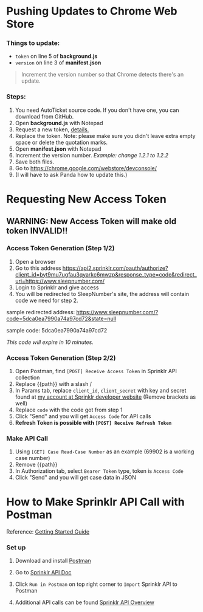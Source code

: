 # Pushing Updates to Chrome Web Store

### Things to update:
- `token` on line 5 of **background.js**
- `version` on line 3 of **manifest.json**
> Increment the version number so that Chrome detects there's an update.

### Steps:
1. You need AutoTicket source code. If you don't have one, you can download from GitHub.
2. Open **background.js** with Notepad
3. Request a new token, [details.](#Requesting-New-Access-Token)
4. Replace the token. Note: please make sure you didn't leave extra empty space or delete the quotation marks.
5. Open **manifest.json** with Notepad
6. Increment the version number. *Example: change 1.2.1 to 1.2.2*
7. Save both files.
8. Go to https://chrome.google.com/webstore/devconsole/
9. (I will have to ask Panda how to update this.)


# Requesting New Access Token
## WARNING: New Access Token will make old token INVALID!!

### Access Token Generation (Step 1/2)
1. Open a browser
2. Go to this address
https://api2.sprinklr.com/oauth/authorize?client_id=byt9mu7ugfau3qyarkc6mwzp&response_type=code&redirect_uri=https://www.sleepnumber.com/
3. Login to Sprinklr and give access
4. You will be redirected to SleepNumber's site, the address will contain code we need for step 2.

sample redirected address: https://www.sleepnumber.com/?code=5dca0ea7990a74a97cd72&state=null

sample code: 5dca0ea7990a74a97cd72

*This code will expire in 10 minutes.*

### Access Token Generation (Step 2/2)

1. Open Postman, find `[POST] Receive Access Token` in Sprinklr API collection
2. Replace {{path}} with a slash /
3. In Params tab, replace `client_id`, `client_secret` with key and secret found at [my account at Sprinklr developer website]
(Remove brackets as well)
4. Replace `code` with the code got from step 1
5. Click "Send" and you will get `Access Code` for API calls
6. **Refresh Token is possible with `[POST] Receive Refresh Token`**

### Make API Call

1. Using `[GET] Case Read-Case Number` as an example
(69902 is a working case number)
2. Remove {{path}}
3. In Authorization tab, select `Bearer Token` type, token is `Access Code`
4. Click "Send" and you will get case data in JSON

# How to Make Sprinklr API Call with Postman

Reference: [Getting Started Guide]

### Set up

1. Download and install [Postman]
2. Go to [Sprinklr API Doc]
3. Click `Run in Postman` on top right corner to `Import` Sprinklr API to Postman
4. Additional API calls can be found [Sprinklr API Overview]


   [Postman]: <https://www.getpostman.com/downloads/>
   [Sprinklr API Doc]: <https://api-docs.sprinklr.com/?version=latest>
   [my account at Sprinklr developer website]: <https://developer.sprinklr.com/apps/mykeys>
   [Sprinklr API Overview]: <https://developer.sprinklr.com/docs/read/API_Overview>
   [Getting Started Guide]: <https://developer.sprinklr.com/docs/read/api_overview/Getting_Started>
